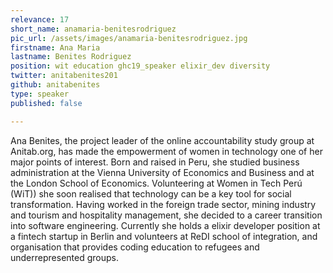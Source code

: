```yaml
---
relevance: 17
short_name: anamaria-benitesrodriguez
pic_url: /assets/images/anamaria-benitesrodriguez.jpg
firstname: Ana Maria
lastname: Benites Rodriguez
position: wit education ghc19_speaker elixir_dev diversity
twitter: anitabenites201
github: anitabenites
type: speaker
published: false

---
```

<p>Ana Benites, the project leader of the online accountability study group at Anitab.org, has made the empowerment of women in technology one of her major points of interest. Born and raised in Peru, she studied business administration at the Vienna University of Economics and Business and at the London School of Economics. Volunteering at Women in Tech Perú (WiT)) she soon realised that technology can be a key tool for social transformation. Having worked in the foreign trade sector, mining industry and tourism and hospitality management, she decided to a career transition into software engineering. Currently she holds a elixir developer position at a fintech startup in Berlin and volunteers at ReDI school of integration, and organisation that provides coding education to refugees and underrepresented groups.
</p>
